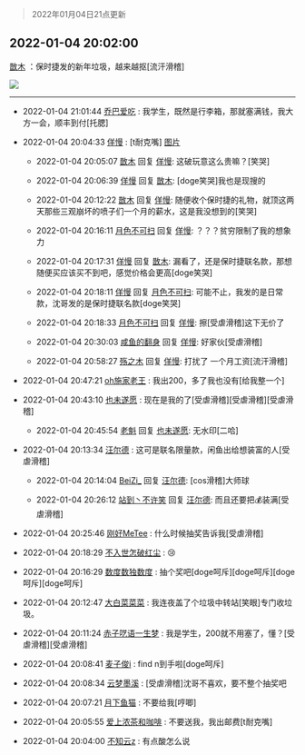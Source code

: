 > 2022年01月04日21点更新
<link rel="stylesheet" href="https://cdn.jsdelivr.net/gh/taotie6/sampleJSON@main/css/photo_show.css">
<meta name="referrer" content="no-referrer" />


 ## 2022-01-04 20:02:00 

 [㪚木](https://www.coolapk.com/feed/32596310?shareKey=OGQ0MDQ2MGI5MmRmNjFkNDM3ZjU~) ：保时捷发的新年垃圾，越来越抠[流汗滑稽] 

<div class="album">
<img class="img-item" src="http://image.coolapk.com/feed/2022/0104/20/1081091_de1e493b_7718_8812_842@2494x3325.jpeg" />
</div>

 ------- 

- 2022-01-04 21:01:44 [乔巴爱吃](uid=927862) : 我学生，既然是行李箱，那就塞满钱，我大方一会，顺丰到付[托腮] 

- 2022-01-04 20:04:33 [佯慢](uid=888105) : [t耐克嘴] [图片](http://image.coolapk.com/feed/2022/0104/20/888105_be797fe8_7873_0354_697@1080x2400.jpeg)

    - 2022-01-04 20:05:07 [㪚木](uid=1081091) 回复 [佯慢](uid=888105): 这破玩意这么贵嘛？[笑哭] 

    - 2022-01-04 20:06:39 [佯慢](uid=888105) 回复 [㪚木](uid=1081091): [doge笑哭]我也是现搜的 

    - 2022-01-04 20:12:22 [㪚木](uid=1081091) 回复 [佯慢](uid=888105): 随便收个保时捷的礼物，就顶这两天那些三观崩坏的喷子们一个月的薪水，这是我没想到的[笑哭] 

    - 2022-01-04 20:16:11 [月色不可扫](uid=3639201) 回复 [佯慢](uid=888105): ？？？贫穷限制了我的想象力 

    - 2022-01-04 20:17:31 [佯慢](uid=888105) 回复 [㪚木](uid=1081091): 漏看了，还是保时捷联名款，那想随便买应该买不到吧，感觉价格会更高[doge笑哭] 

    - 2022-01-04 20:18:11 [佯慢](uid=888105) 回复 [月色不可扫](uid=3639201): 可能不止，我发的是日常款，沈哥发的是保时捷联名款[doge笑哭] 

    - 2022-01-04 20:18:33 [月色不可扫](uid=3639201) 回复 [佯慢](uid=888105): 擦[受虐滑稽]这下无价了 

    - 2022-01-04 20:30:03 [咸鱼的翻身](uid=3945270) 回复 [佯慢](uid=888105): 好家伙[受虐滑稽] 

    - 2022-01-04 20:58:27 [殇之木](uid=1085570) 回复 [佯慢](uid=888105): 打扰了   一个月工资[流汗滑稽] 

- 2022-01-04 20:47:21 [oh施家老王](uid=1796584) : 我出200，多了我也没有[给我整一个] 

- 2022-01-04 20:43:10 [也未遂愿](uid=3056500) : 现在是我的了[受虐滑稽][受虐滑稽][受虐滑稽] 

    - 2022-01-04 20:45:54 [老魁](uid=1703096) 回复 [也未遂愿](uid=3056500): 无水印[二哈] 

- 2022-01-04 20:13:34 [汪尔德](uid=1595236) : 这可是联名限量款，闲鱼出给想装富的人[受虐滑稽] 

    - 2022-01-04 20:14:04 [BeiZi_](uid=2094091) 回复 [汪尔德](uid=1595236): [cos滑稽]大师球 

    - 2022-01-04 20:26:12 [站到丶不许笑](uid=1165627) 回复 [汪尔德](uid=1595236): 而且还要把💰装满[受虐滑稽] 

- 2022-01-04 20:25:46 [刚好MeTee](uid=860189) : 什么时候抽奖告诉我[受虐滑稽] 

- 2022-01-04 20:18:29 [不入世怎破红尘](uid=4402915) : 😢 

- 2022-01-04 20:16:29 [数度数独数度](uid=1649918) : 抽个奖吧[doge呵斥][doge呵斥][doge呵斥][doge呵斥] 

- 2022-01-04 20:12:47 [大白菜菜菜](uid=2081020) : 我连夜盖了个垃圾中转站[笑眼]专门收垃圾。 

- 2022-01-04 20:11:24 [赤子呓语一生梦](uid=2015674) : 我是学生，200就不用塞了，懂？[受虐滑稽][受虐滑稽] 

- 2022-01-04 20:08:41 [麦子俊i](uid=800098) : find n到手啦[doge呵斥] 

- 2022-01-04 20:08:34 [云梦墨溪](uid=938645) : [受虐滑稽]沈哥不喜欢，要不整个抽奖吧 

- 2022-01-04 20:07:21 [月下鱼猫](uid=1362030) : 不要给我[哼唧] 

- 2022-01-04 20:05:55 [爱上浓茶和咖啡](uid=2216899) : 不要送我，我出邮费[t耐克嘴] 

- 2022-01-04 20:04:00 [不知云z](uid=5657858) : 有点酸怎么说 

